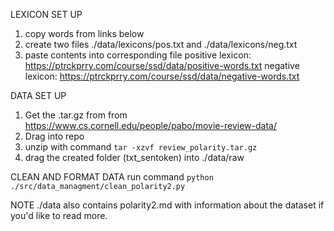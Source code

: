 LEXICON SET UP
1. copy words from links below
2. create two files ./data/lexicons/pos.txt and ./data/lexicons/neg.txt
3. paste contents into corresponding file
positive lexicon: https://ptrckprry.com/course/ssd/data/positive-words.txt
negative lexicon: https://ptrckprry.com/course/ssd/data/negative-words.txt

DATA SET UP
1. Get the .tar.gz from from https://www.cs.cornell.edu/people/pabo/movie-review-data/
2. Drag into repo 
3. unzip with command `tar -xzvf review_polarity.tar.gz`
4. drag the created folder (txt_sentoken) into ./data/raw

CLEAN AND FORMAT DATA
run command `python ./src/data_managment/clean_polarity2.py`

NOTE
./data also contains polarity2.md with information about the dataset if you'd like to read more.